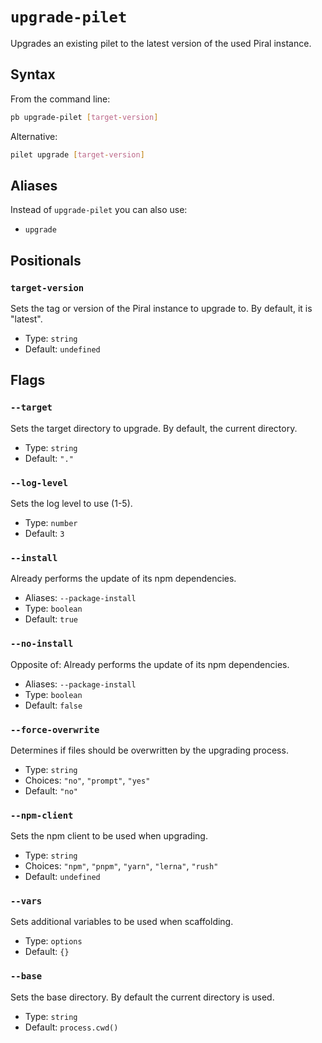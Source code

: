 # `upgrade-pilet`

Upgrades an existing pilet to the latest version of the used Piral instance.

## Syntax

From the command line:

```sh
pb upgrade-pilet [target-version]
```

Alternative:

```sh
pilet upgrade [target-version]
```

## Aliases

Instead of `upgrade-pilet` you can also use:

- `upgrade`

## Positionals

### `target-version`

Sets the tag or version of the Piral instance to upgrade to. By default, it is "latest".


- Type: `string`
- Default: `undefined`

## Flags

### `--target`

Sets the target directory to upgrade. By default, the current directory.


- Type: `string`
- Default: `"."`

### `--log-level`

Sets the log level to use (1-5).


- Type: `number`
- Default: `3`

### `--install`

Already performs the update of its npm dependencies.

- Aliases: `--package-install`
- Type: `boolean`
- Default: `true`

### `--no-install`

Opposite of:
Already performs the update of its npm dependencies.

- Aliases: `--package-install`
- Type: `boolean`
- Default: `false`

### `--force-overwrite`

Determines if files should be overwritten by the upgrading process.


- Type: `string`
- Choices: `"no"`, `"prompt"`, `"yes"`
- Default: `"no"`

### `--npm-client`

Sets the npm client to be used when upgrading.


- Type: `string`
- Choices: `"npm"`, `"pnpm"`, `"yarn"`, `"lerna"`, `"rush"`
- Default: `undefined`

### `--vars`

Sets additional variables to be used when scaffolding.


- Type: `options`
- Default: `{}`

### `--base`

Sets the base directory. By default the current directory is used.


- Type: `string`
- Default: `process.cwd()`
